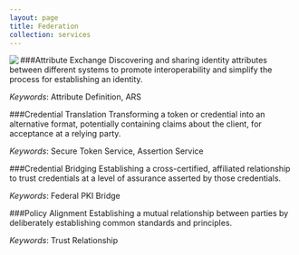 ```yaml
---
layout: page
title: Federation
collection: services
---
```

<img src ="../../img/Federation.png" align = "left">

###Attribute Exchange
Discovering and sharing identity attributes between different systems to promote interoperability and simplify the process for establishing an identity. 

*Keywords*: Attribute Definition, ARS

###Credential Translation
Transforming a token or credential into an alternative format, potentially containing claims about the client, for acceptance at a relying party. 

*Keywords*: Secure Token Service, Assertion Service

###Credential Bridging
Establishing a cross-certified, affiliated relationship to trust credentials at a level of assurance asserted by those credentials. 

*Keywords*: Federal PKI Bridge

###Policy Alignment
Establishing a mutual relationship between parties by deliberately establishing common standards and principles. 

*Keywords*: Trust Relationship
